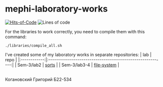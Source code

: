 # mephi-laboratory-works

[![Hits-of-Code](https://hitsofcode.com/github/GregoryKogan/mephi-laboratory-works?branch=master)](https://hitsofcode.com/github/GregoryKogan/mephi-laboratory-works/view?branch=master)
![Lines of code](https://tokei.ekzhang.com/b1/github/GregoryKogan/mephi-laboratory-works?style=for-the-badge)

For the libraries to work correctly, you need to compile them with this command:
```shell
./libraries/compile_all.sh
```

I've created some of my laboratory works in separate repositories:
|      lab     |                             repo                            |
|:------------:|:-----------------------------------------------------------:|
|   Sem-3/lab2 | [sorts](https://github.com/GregoryKogan/sorts)             |
| Sem-3/lab3-4 | [file-system](https://github.com/GregoryKogan/file-system) |

<br/>
Когановский Григорий Б22-534
